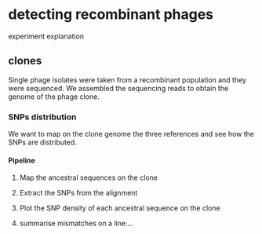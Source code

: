 # detecting recombinant phages

experiment explanation

## clones

Single phage isolates were taken from a recombinant population and they were sequenced. We assembled the sequencing reads to obtain the genome of the phage clone.

### SNPs distribution

We want to map on the clone genome the three references and see how the SNPs are distributed.

#### Pipeline

1. Map the ancestral sequences on the clone

2. Extract the SNPs from the alignment

3. Plot the SNP density of each ancestral sequence on the clone

4. summarise mismatches on a line:...